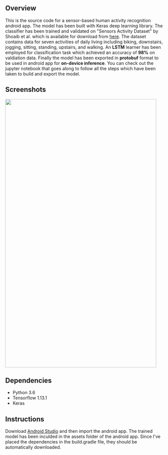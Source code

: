 ## Overview

This is the source code for a sensor-based human activity recognition android app. The model has been built with Keras deep learning library. The classifier has been trained and validated on "Sensors Activity Dataset" by Shoaib et al. which is available for download from [here](https://www.utwente.nl/en/eemcs/ps/research/dataset/). The dataset contains data for seven activities of daily living including biking, downstairs, jogging, sitting, standing, upstairs, and walking. An **LSTM** learner has been employed for classification task which achieved an accuracy of **98%** on valdiation data. Finally the model has been exported in **protobuf** format to be used in android app for **on-device inference**. You can check out the jupyter notebook that goes along to follow all the steps which have been taken to build and export the model.

## Screenshots

<img src="https://user-images.githubusercontent.com/34622266/57836739-9f402a80-77d6-11e9-9617-c6c47b08ad45.jpg" width="480" height="854">

## Dependencies

- Python 3.6 <br/>
- Tensorflow 1.13.1
- Keras <br/>

## Instructions

Download [Android Studio](https://developer.android.com/studio) and then import the android app. The trained model has been inculded in the assets folder of the android app. Since I've placed the dependencies in the build.gradle file, they should be automatically downloaded.
